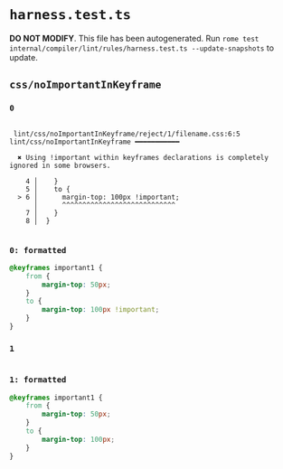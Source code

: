 # `harness.test.ts`

**DO NOT MODIFY**. This file has been autogenerated. Run `rome test internal/compiler/lint/rules/harness.test.ts --update-snapshots` to update.

## `css/noImportantInKeyframe`

### `0`

```

 lint/css/noImportantInKeyframe/reject/1/filename.css:6:5 lint/css/noImportantInKeyframe ━━━━━━━━━━━

  ✖ Using !important within keyframes declarations is completely ignored in some browsers.

    4 │    }
    5 │    to {
  > 6 │      margin-top: 100px !important;
      │      ^^^^^^^^^^^^^^^^^^^^^^^^^^^^
    7 │    }
    8 │  }


```

### `0: formatted`

```css
@keyframes important1 {
	from {
		margin-top: 50px;
	}
	to {
		margin-top: 100px !important;
	}
}


```

### `1`

```

```

### `1: formatted`

```css
@keyframes important1 {
	from {
		margin-top: 50px;
	}
	to {
		margin-top: 100px;
	}
}


```
